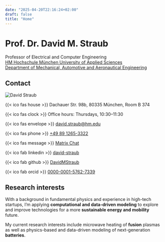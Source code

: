 ```yaml
---
date: "2025-04-20T22:16:24+02:00"
draft: false
title: "Home"
---
```



# Prof. Dr. David M. Straub

Professor of Electrical and Computer Engineering<br>
<a href="https://www.hm.edu">HM Hochschule München University of Applied Sciences</a><br>
<a href="https://me.hm.edu">Department of Mechanical, Automotive and Aeronautical Engineering</a>

## Contact

<div class="home-container">
<div class="home-photo">
<img src="/images/david.jpg" alt="David Straub">
</div>
<div class="home-links">

{{< ico fas house >}}&nbsp;Dachauer Str. 98b, 80335 München, Room B&nbsp;374

{{< ico fas clock >}}&nbsp;Office hours: Thursdays, 10:30–11:30

{{< ico fas envelope >}}&nbsp;[david.straub@hm.edu](mailto:david.straub@hm.edu)

{{< ico fas phone >}}&nbsp;[+49 89 1265-3322](tel:+498912653322)

{{< ico fas message >}}&nbsp;[Matrix Chat](https://matrix.to/#/@mama76si:hm.edu)

{{< ico fab linkedin >}}&nbsp;[david-straub](https://www.linkedin.com/in/david-straub/)

{{< ico fab github >}}&nbsp;[DavidMStraub](https://github.com/DavidMStraub/)

{{< ico fab orcid >}}&nbsp;[0000-0001-5762-7339](https://orcid.org/0000-0001-5762-7339)

</div>
</div>


## Research interests

With a background in fundamental physics and experience in high-tech startups, I’m applying **computational and data-driven modeling** to explore and improve technologies for a more **sustainable energy and mobility** future.

My current research interests include microwave heating of **fusion** plasmas as well as physics-based and data-driven modeling of next-generation **batteries**.